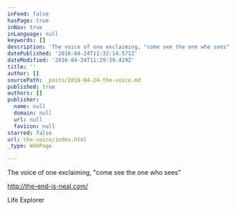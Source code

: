 ```yaml
---
inFeed: false
hasPage: true
inNav: true
inLanguage: null
keywords: []
description: 'The voice of one exclaiming, "come see the one who sees"'
datePublished: '2016-04-24T11:32:14.571Z'
dateModified: '2016-04-24T11:29:39.429Z'
title: ''
author: []
sourcePath: _posts/2016-04-24-the-voice.md
published: true
authors: []
publisher:
  name: null
  domain: null
  url: null
  favicon: null
starred: false
url: the-voice/index.html
_type: WebPage

---
```

The voice of one exclaiming, "come see the one who sees"

http://the-end-is-neal.com/

Life Explorer